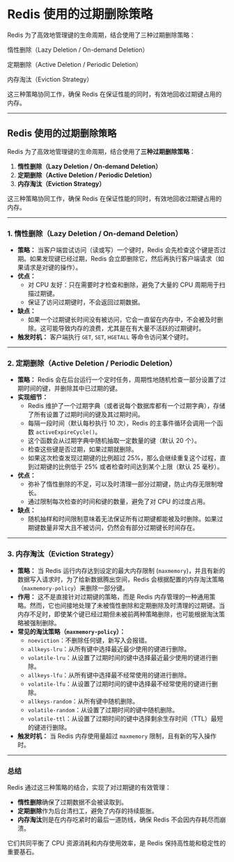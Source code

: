 # Redis 使用的过期删除策略
Redis 为了高效地管理键的生命周期，结合使用了三种过期删除策略：

惰性删除（Lazy Deletion / On-demand Deletion）

定期删除（Active Deletion / Periodic Deletion）

内存淘汰（Eviction Strategy）

这三种策略协同工作，确保 Redis 在保证性能的同时，有效地回收过期键占用的内存。

---

## Redis 使用的过期删除策略

Redis 为了高效地管理键的生命周期，结合使用了**三种过期删除策略**：

1.  **惰性删除（Lazy Deletion / On-demand Deletion）**
2.  **定期删除（Active Deletion / Periodic Deletion）**
3.  **内存淘汰（Eviction Strategy）**

这三种策略协同工作，确保 Redis 在保证性能的同时，有效地回收过期键占用的内存。

---

### 1. 惰性删除（Lazy Deletion / On-demand Deletion）

* **策略：** 当客户端尝试访问（读或写）一个键时，Redis 会先检查这个键是否过期。如果发现键已经过期，Redis 会立即删除它，然后再执行客户端请求（如果请求是对键的操作）。
* **优点：**
    * 对 CPU 友好：只在需要时才检查和删除，避免了大量的 CPU 周期用于扫描过期键。
    * 保证了访问过期键时，不会返回过期数据。
* **缺点：**
    * 如果一个过期键长时间没有被访问，它会一直留在内存中，不会被及时删除。这可能导致内存的浪费，尤其是在有大量不活跃的过期键时。
* **触发时机：** 客户端执行 `GET`, `SET`, `HGETALL` 等命令访问某个键时。

---

### 2. 定期删除（Active Deletion / Periodic Deletion）

* **策略：** Redis 会在后台运行一个定时任务，周期性地随机检查一部分设置了过期时间的键，并删除其中已过期的键。
* **实现细节：**
    * Redis 维护了一个过期字典（或者说每个数据库都有一个过期字典），存储了所有设置了过期时间的键及其过期时间。
    * 每隔一段时间（默认每秒执行 10 次），Redis 的主事件循环会调用一个函数 `activeExpireCycle()`。
    * 这个函数会从过期字典中随机抽取一定数量的键（默认 20 个）。
    * 检查这些键是否过期，如果过期就删除。
    * 如果这次检查发现过期键的比例超过 25%，那么会继续重复这个过程，直到过期键的比例低于 25% 或者检查时间达到某个上限（默认 25 毫秒）。
* **优点：**
    * 弥补了惰性删除的不足，可以及时清理一部分过期键，防止内存无限制增长。
    * 通过限制每次检查的时间和键的数量，避免了对 CPU 的过度占用。
* **缺点：**
    * 随机抽样和时间限制意味着无法保证所有过期键都能被及时删除。如果过期键数量非常大且不被访问，仍然会有部分过期键长时间存在。

---

### 3. 内存淘汰（Eviction Strategy）

* **策略：** 当 Redis 运行内存达到设定的最大内存限制 (`maxmemory`)，并且有新的数据写入请求时，为了给新数据腾出空间，Redis 会根据配置的内存淘汰策略（`maxmemory-policy`）来删除一部分键。
* **作用：** 这不是直接针对过期键的策略，而是 Redis 内存管理的一种通用策略。然而，它也间接地处理了未被惰性删除和定期删除及时清理的过期键。当内存不足时，即使某个键已经过期但未被前两种策略删除，也可能根据淘汰策略被强制删除。
* **常见的淘汰策略（`maxmemory-policy`）：**
    * `noeviction`：不删除任何键，新写入会报错。
    * `allkeys-lru`：从所有键中选择最近最少使用的键进行删除。
    * `volatile-lru`：从设置了过期时间的键中选择最近最少使用的键进行删除。
    * `allkeys-lfu`：从所有键中选择最不经常使用的键进行删除。
    * `volatile-lfu`：从设置了过期时间的键中选择最不经常使用的键进行删除。
    * `allkeys-random`：从所有键中随机删除。
    * `volatile-random`：从设置了过期时间的键中随机删除。
    * `volatile-ttl`：从设置了过期时间的键中选择剩余生存时间（TTL）最短的键进行删除。
* **触发时机：** 当 Redis 内存使用量超过 `maxmemory` 限制，且有新的写入操作时。

---

### 总结

Redis 通过这三种策略的结合，实现了对过期键的有效管理：

* **惰性删除**确保了过期数据不会被读取到。
* **定期删除**作为后台清扫工，避免了内存的持续膨胀。
* **内存淘汰**则是在内存吃紧时的最后一道防线，确保 Redis 不会因内存耗尽而崩溃。

它们共同平衡了 CPU 资源消耗和内存使用效率，是 Redis 保持高性能和稳定性的重要基石。

```